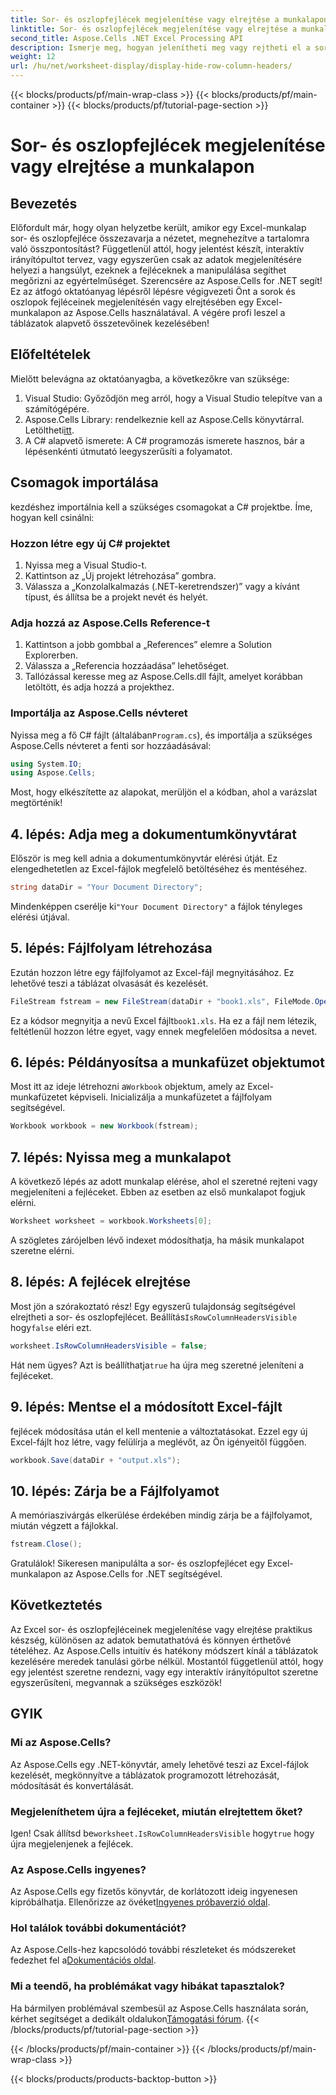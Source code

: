 ```yaml
---
title: Sor- és oszlopfejlécek megjelenítése vagy elrejtése a munkalapon
linktitle: Sor- és oszlopfejlécek megjelenítése vagy elrejtése a munkalapon
second_title: Aspose.Cells .NET Excel Processing API
description: Ismerje meg, hogyan jelenítheti meg vagy rejtheti el a sor- és oszlopfejléceket Excel-munkalapokon az Aspose.Cells for .NET használatával. Kövesse részletes oktatóanyagunkat.
weight: 12
url: /hu/net/worksheet-display/display-hide-row-column-headers/
---
```


{{< blocks/products/pf/main-wrap-class >}}
{{< blocks/products/pf/main-container >}}
{{< blocks/products/pf/tutorial-page-section >}}

# Sor- és oszlopfejlécek megjelenítése vagy elrejtése a munkalapon

## Bevezetés

Előfordult már, hogy olyan helyzetbe került, amikor egy Excel-munkalap sor- és oszlopfejléce összezavarja a nézetet, megnehezítve a tartalomra való összpontosítást? Függetlenül attól, hogy jelentést készít, interaktív irányítópultot tervez, vagy egyszerűen csak az adatok megjelenítésére helyezi a hangsúlyt, ezeknek a fejléceknek a manipulálása segíthet megőrizni az egyértelműséget. Szerencsére az Aspose.Cells for .NET segít! Ez az átfogó oktatóanyag lépésről lépésre végigvezeti Önt a sorok és oszlopok fejléceinek megjelenítésén vagy elrejtésében egy Excel-munkalapon az Aspose.Cells használatával. A végére profi leszel a táblázatok alapvető összetevőinek kezelésében!

## Előfeltételek

Mielőtt belevágna az oktatóanyagba, a következőkre van szüksége:

1. Visual Studio: Győződjön meg arról, hogy a Visual Studio telepítve van a számítógépére.
2.  Aspose.Cells Library: rendelkeznie kell az Aspose.Cells könyvtárral. Letöltheti[itt](https://releases.aspose.com/cells/net/).
3. A C# alapvető ismerete: A C# programozás ismerete hasznos, bár a lépésenkénti útmutató leegyszerűsíti a folyamatot.

## Csomagok importálása

kezdéshez importálnia kell a szükséges csomagokat a C# projektbe. Íme, hogyan kell csinálni:

### Hozzon létre egy új C# projektet

1. Nyissa meg a Visual Studio-t.
2. Kattintson az „Új projekt létrehozása” gombra.
3. Válassza a „Konzolalkalmazás (.NET-keretrendszer)” vagy a kívánt típust, és állítsa be a projekt nevét és helyét.

### Adja hozzá az Aspose.Cells Reference-t

1. Kattintson a jobb gombbal a „References” elemre a Solution Explorerben.
2. Válassza a „Referencia hozzáadása” lehetőséget.
3. Tallózással keresse meg az Aspose.Cells.dll fájlt, amelyet korábban letöltött, és adja hozzá a projekthez.

### Importálja az Aspose.Cells névteret

 Nyissa meg a fő C# fájlt (általában`Program.cs`), és importálja a szükséges Aspose.Cells névteret a fenti sor hozzáadásával:

```csharp
using System.IO;
using Aspose.Cells;
```

Most, hogy elkészítette az alapokat, merüljön el a kódban, ahol a varázslat megtörténik!

## 4. lépés: Adja meg a dokumentumkönyvtárat

Először is meg kell adnia a dokumentumkönyvtár elérési útját. Ez elengedhetetlen az Excel-fájlok megfelelő betöltéséhez és mentéséhez.

```csharp
string dataDir = "Your Document Directory";
```

 Mindenképpen cserélje ki`"Your Document Directory"` a fájlok tényleges elérési útjával.

## 5. lépés: Fájlfolyam létrehozása

Ezután hozzon létre egy fájlfolyamot az Excel-fájl megnyitásához. Ez lehetővé teszi a táblázat olvasását és kezelését.

```csharp
FileStream fstream = new FileStream(dataDir + "book1.xls", FileMode.Open);
```

Ez a kódsor megnyitja a nevű Excel fájlt`book1.xls`. Ha ez a fájl nem létezik, feltétlenül hozzon létre egyet, vagy ennek megfelelően módosítsa a nevet.

## 6. lépés: Példányosítsa a munkafüzet objektumot

 Most itt az ideje létrehozni a`Workbook` objektum, amely az Excel-munkafüzetet képviseli. Inicializálja a munkafüzetet a fájlfolyam segítségével.

```csharp
Workbook workbook = new Workbook(fstream);
```

## 7. lépés: Nyissa meg a munkalapot

A következő lépés az adott munkalap elérése, ahol el szeretné rejteni vagy megjeleníteni a fejléceket. Ebben az esetben az első munkalapot fogjuk elérni.

```csharp
Worksheet worksheet = workbook.Worksheets[0];
```

A szögletes zárójelben lévő indexet módosíthatja, ha másik munkalapot szeretne elérni.

## 8. lépés: A fejlécek elrejtése

 Most jön a szórakoztató rész! Egy egyszerű tulajdonság segítségével elrejtheti a sor- és oszlopfejlécet. Beállítás`IsRowColumnHeadersVisible` hogy`false` eléri ezt.

```csharp
worksheet.IsRowColumnHeadersVisible = false;
```

 Hát nem ügyes? Azt is beállíthatja`true` ha újra meg szeretné jeleníteni a fejléceket.

## 9. lépés: Mentse el a módosított Excel-fájlt

fejlécek módosítása után el kell mentenie a változtatásokat. Ezzel egy új Excel-fájlt hoz létre, vagy felülírja a meglévőt, az Ön igényeitől függően.

```csharp
workbook.Save(dataDir + "output.xls");
```

## 10. lépés: Zárja be a Fájlfolyamot

A memóriaszivárgás elkerülése érdekében mindig zárja be a fájlfolyamot, miután végzett a fájlokkal.

```csharp
fstream.Close();
```

Gratulálok! Sikeresen manipulálta a sor- és oszlopfejlécet egy Excel-munkalapon az Aspose.Cells for .NET segítségével. 

## Következtetés

Az Excel sor- és oszlopfejléceinek megjelenítése vagy elrejtése praktikus készség, különösen az adatok bemutathatóvá és könnyen érthetővé tételéhez. Az Aspose.Cells intuitív és hatékony módszert kínál a táblázatok kezelésére meredek tanulási görbe nélkül. Mostantól függetlenül attól, hogy egy jelentést szeretne rendezni, vagy egy interaktív irányítópultot szeretne egyszerűsíteni, megvannak a szükséges eszközök!

## GYIK

### Mi az Aspose.Cells?
Az Aspose.Cells egy .NET-könyvtár, amely lehetővé teszi az Excel-fájlok kezelését, megkönnyítve a táblázatok programozott létrehozását, módosítását és konvertálását.

### Megjeleníthetem újra a fejléceket, miután elrejtettem őket?
 Igen! Csak állítsd be`worksheet.IsRowColumnHeadersVisible` hogy`true` hogy újra megjelenjenek a fejlécek.

### Az Aspose.Cells ingyenes?
 Az Aspose.Cells egy fizetős könyvtár, de korlátozott ideig ingyenesen kipróbálhatja. Ellenőrizze az övéket[Ingyenes próbaverzió oldal](https://releases.aspose.com/).

### Hol találok további dokumentációt?
 Az Aspose.Cells-hez kapcsolódó további részleteket és módszereket fedezhet fel a[Dokumentációs oldal](https://reference.aspose.com/cells/net/).

### Mi a teendő, ha problémákat vagy hibákat tapasztalok?
 Ha bármilyen problémával szembesül az Aspose.Cells használata során, kérhet segítséget a dedikált oldalukon[Támogatási fórum](https://forum.aspose.com/c/cells/9).
{{< /blocks/products/pf/tutorial-page-section >}}

{{< /blocks/products/pf/main-container >}}
{{< /blocks/products/pf/main-wrap-class >}}

{{< blocks/products/products-backtop-button >}}
